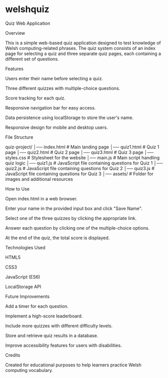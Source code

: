 # welshquiz
Quiz Web Application

Overview

This is a simple web-based quiz application designed to test knowledge of Welsh computing-related phrases. The quiz system consists of an index page for selecting a quiz and three separate quiz pages, each containing a different set of questions.

Features

Users enter their name before selecting a quiz.

Three different quizzes with multiple-choice questions.

Score tracking for each quiz.

Responsive navigation bar for easy access.

Data persistence using localStorage to store the user's name.

Responsive design for mobile and desktop users.

File Structure

quiz-project/
│── index.html       # Main landing page
│── quiz1.html       # Quiz 1 page
│── quiz2.html       # Quiz 2 page
│── quiz3.html       # Quiz 3 page
│── styles.css       # Stylesheet for the website
│── main.js          # Main script handling quiz logic
│── quiz1.js         # JavaScript file containing questions for Quiz 1
│── quiz2.js         # JavaScript file containing questions for Quiz 2
│── quiz3.js         # JavaScript file containing questions for Quiz 3
│── assets/          # Folder for images and additional resources

How to Use

Open index.html in a web browser.

Enter your name in the provided input box and click "Save Name".

Select one of the three quizzes by clicking the appropriate link.

Answer each question by clicking one of the multiple-choice options.

At the end of the quiz, the total score is displayed.

Technologies Used

HTML5

CSS3

JavaScript (ES6)

LocalStorage API

Future Improvements

Add a timer for each question.

Implement a high-score leaderboard.

Include more quizzes with different difficulty levels.

Store and retrieve quiz results in a database.

Improve accessibility features for users with disabilities.

Credits

Created for educational purposes to help learners practice Welsh computing vocabulary.

